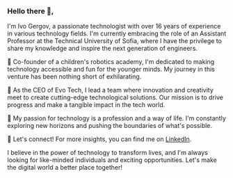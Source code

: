 ### Hello there 👋,

I'm Ivo Gergov, a passionate technologist with over 16 years of experience in various technology fields. I'm currently embracing the role of an Assistant Professor at the Technical University of Sofia, where I have the privilege to share my knowledge and inspire the next generation of engineers.

🤖 Co-founder of a children's robotics academy, I'm dedicated to making technology accessible and fun for the younger minds. My journey in this venture has been nothing short of exhilarating.

🚀 As the CEO of Evo Tech, I lead a team where innovation and creativity meet to create cutting-edge technological solutions. Our mission is to drive progress and make a tangible impact in the tech world.

🌟 My passion for technology is a profession and a way of life. I'm constantly exploring new horizons and pushing the boundaries of what's possible.

🔗 Let's connect! For more insights, you can find me on [LinkedIn](https://www.linkedin.com/).

I believe in the power of technology to transform lives, and I'm always looking for like-minded individuals and exciting opportunities. Let's make the digital world a better place together!

